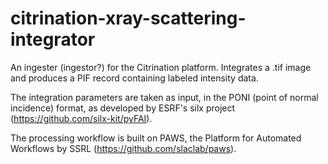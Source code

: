# citrination-xray-scattering-integrator
An ingester (ingestor?) for the Citrination platform. 
Integrates a .tif image and produces a PIF record containing labeled intensity data.

The integration parameters are taken as input,
in the PONI (point of normal incidence) format,
as developed by ESRF's silx project 
(https://github.com/silx-kit/pyFAI).

The processing workflow is built on PAWS,
the Platform for Automated Workflows by SSRL
(https://github.com/slaclab/paws).

